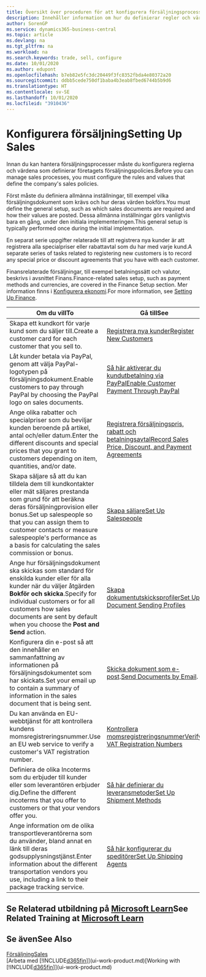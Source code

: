 ```yaml
---
title: Översikt över proceduren för att konfigurera försäljningsprocesser | Microsoft Docs
description: Innehåller information om hur du definierar regler och värden för att definiera dina försäljningspolicyer och -processer.
author: SorenGP
ms.service: dynamics365-business-central
ms.topic: article
ms.devlang: na
ms.tgt_pltfrm: na
ms.workload: na
ms.search.keywords: trade, sell, configure
ms.date: 10/01/2020
ms.author: edupont
ms.openlocfilehash: b7eb82e5fc3dc20449f3fc8352fbda4e80372a20
ms.sourcegitcommit: ddbb5cede750df1baba4b3eab8fbed6744b5b9d6
ms.translationtype: HT
ms.contentlocale: sv-SE
ms.lasthandoff: 10/01/2020
ms.locfileid: "3910436"
---
```

# <a name="setting-up-sales"></a><span data-ttu-id="4e5aa-103">Konfigurera försäljning</span><span class="sxs-lookup"><span data-stu-id="4e5aa-103">Setting Up Sales</span></span>
<span data-ttu-id="4e5aa-104">Innan du kan hantera försäljningsprocesser måste du konfigurera reglerna och värdena som definierar företagets försäljningspolicies.</span><span class="sxs-lookup"><span data-stu-id="4e5aa-104">Before you can manage sales processes, you must configure the rules and values that define the company's sales policies.</span></span>

<span data-ttu-id="4e5aa-105">Först måste du definiera allmänna inställningar, till exempel vilka försäljningsdokument som krävs och hur deras värden bokförs.</span><span class="sxs-lookup"><span data-stu-id="4e5aa-105">You must define the general setup, such as which sales documents are required and how their values are posted.</span></span> <span data-ttu-id="4e5aa-106">Dessa allmänna inställningar görs vanligtvis bara en gång, under den initiala implementeringen.</span><span class="sxs-lookup"><span data-stu-id="4e5aa-106">This general setup is typically performed once during the initial implementation.</span></span>

<span data-ttu-id="4e5aa-107">En separat serie uppgifter relaterade till att registrera nya kunder är att registrera alla specialpriser eller rabattavtal som du har med varje kund.</span><span class="sxs-lookup"><span data-stu-id="4e5aa-107">A separate series of tasks related to registering new customers is to record any special price or discount agreements that you have with each customer.</span></span>

<span data-ttu-id="4e5aa-108">Finansrelaterade försäljningar, till exempel betalningssätt och valutor, beskrivs i avsnittet Finans.</span><span class="sxs-lookup"><span data-stu-id="4e5aa-108">Finance-related sales setup, such as payment methods and currencies, are covered in the Finance Setup section.</span></span> <span data-ttu-id="4e5aa-109">Mer information finns i [Konfigurera ekonomi](finance-setup-finance.md).</span><span class="sxs-lookup"><span data-stu-id="4e5aa-109">For more information, see [Setting Up Finance](finance-setup-finance.md).</span></span>

| <span data-ttu-id="4e5aa-110">Om du vill</span><span class="sxs-lookup"><span data-stu-id="4e5aa-110">To</span></span> | <span data-ttu-id="4e5aa-111">Gå till</span><span class="sxs-lookup"><span data-stu-id="4e5aa-111">See</span></span> |
| --- | --- |
| <span data-ttu-id="4e5aa-112">Skapa ett kundkort för varje kund som du säljer till.</span><span class="sxs-lookup"><span data-stu-id="4e5aa-112">Create a customer card for each customer that you sell to.</span></span> |[<span data-ttu-id="4e5aa-113">Registrera nya kunder</span><span class="sxs-lookup"><span data-stu-id="4e5aa-113">Register New Customers</span></span>](sales-how-register-new-customers.md) |
| <span data-ttu-id="4e5aa-114">Låt kunder betala via PayPal, genom att välja PayPal-logotypen på försäljningsdokument.</span><span class="sxs-lookup"><span data-stu-id="4e5aa-114">Enable customers to pay through PayPal by choosing the PayPal logo on sales documents.</span></span> |[<span data-ttu-id="4e5aa-115">Så här aktiverar du kundutbetalning via PayPal</span><span class="sxs-lookup"><span data-stu-id="4e5aa-115">Enable Customer Payment Through PayPal</span></span>](sales-how-enable-payment-service-extensions.md) |
| <span data-ttu-id="4e5aa-116">Ange olika rabatter och specialpriser som du beviljar kunden beroende på artikel, antal och/eller datum.</span><span class="sxs-lookup"><span data-stu-id="4e5aa-116">Enter the different discounts and special prices that you grant to customers depending on item, quantities, and/or date.</span></span> |[<span data-ttu-id="4e5aa-117">Registrera försäljningspris, rabatt och betalningsavtal</span><span class="sxs-lookup"><span data-stu-id="4e5aa-117">Record Sales Price, Discount, and Payment Agreements</span></span>](sales-how-record-sales-price-discount-payment-agreements.md) |
| <span data-ttu-id="4e5aa-118">Skapa säljare så att du kan tilldela dem till kundkontakter eller mät säljares prestanda som grund för att beräkna deras försäljningprovision eller bonus.</span><span class="sxs-lookup"><span data-stu-id="4e5aa-118">Set up salespeople so that you can assign them to customer contacts or measure salespeople's performance as a basis for calculating the sales commission or bonus.</span></span> |[<span data-ttu-id="4e5aa-119">Skapa säljare</span><span class="sxs-lookup"><span data-stu-id="4e5aa-119">Set Up Salespeople</span></span>](sales-how-setup-salespeople.md) |
| <span data-ttu-id="4e5aa-120">Ange hur försäljningsdokument ska skickas som standard för enskilda kunder eller för alla kunder när du väljer åtgärden **Bokför och skicka**.</span><span class="sxs-lookup"><span data-stu-id="4e5aa-120">Specify for individual customers or for all customers how sales documents are sent by default when you choose the **Post and Send** action.</span></span> |[<span data-ttu-id="4e5aa-121">Skapa dokumentutskicksprofiler</span><span class="sxs-lookup"><span data-stu-id="4e5aa-121">Set Up Document Sending Profiles</span></span>](sales-how-setup-document-send-profiles.md) |
| <span data-ttu-id="4e5aa-122">Konfigurera din e-post så att den innehåller en sammanfattning av informationen på försäljningsdokumentet som har skickats.</span><span class="sxs-lookup"><span data-stu-id="4e5aa-122">Set your email up to contain a summary of information in the sales document that is being sent.</span></span> |<span data-ttu-id="4e5aa-123">[Skicka dokument som e-post](ui-how-send-documents-email.md).</span><span class="sxs-lookup"><span data-stu-id="4e5aa-123">[Send Documents by Email](ui-how-send-documents-email.md).</span></span> |
|<span data-ttu-id="4e5aa-124">Du kan använda en EU-webbtjänst för att kontrollera kundens momsregistreringsnummer.</span><span class="sxs-lookup"><span data-stu-id="4e5aa-124">Use an EU web service to verify a customer's VAT registration number.</span></span>|[<span data-ttu-id="4e5aa-125">Kontrollera momsregistreringsnummer</span><span class="sxs-lookup"><span data-stu-id="4e5aa-125">Verify VAT Registration Numbers</span></span>](finance-setup-vat.md)|
|<span data-ttu-id="4e5aa-126">Definiera de olika Incoterms som du erbjuder till kunder eller som leverantören erbjuder dig.</span><span class="sxs-lookup"><span data-stu-id="4e5aa-126">Define the different incoterms that you offer to customers or that your vendors offer you.</span></span>|[<span data-ttu-id="4e5aa-127">Så här definierar du leveransmetoder</span><span class="sxs-lookup"><span data-stu-id="4e5aa-127">Set Up Shipment Methods</span></span>](sales-how-set-up-shipment-methods.md)|
|<span data-ttu-id="4e5aa-128">Ange information om de olika transportleverantörerna som du använder, bland annat en länk till deras godsupplysningstjänst.</span><span class="sxs-lookup"><span data-stu-id="4e5aa-128">Enter information about the different transportation vendors you use, including a link to their package tracking service.</span></span>|[<span data-ttu-id="4e5aa-129">Så här konfigurerar du speditörer</span><span class="sxs-lookup"><span data-stu-id="4e5aa-129">Set Up Shipping Agents</span></span>](sales-how-to-set-up-shipping-agents.md)|

## <a name="see-related-training-at-microsoft-learn"></a><span data-ttu-id="4e5aa-130">Se Relaterad utbildning på [Microsoft Learn](/learn/paths/trade-get-started-dynamics-365-business-central/)</span><span class="sxs-lookup"><span data-stu-id="4e5aa-130">See Related Training at [Microsoft Learn](/learn/paths/trade-get-started-dynamics-365-business-central/)</span></span>

## <a name="see-also"></a><span data-ttu-id="4e5aa-131">Se även</span><span class="sxs-lookup"><span data-stu-id="4e5aa-131">See Also</span></span>
[<span data-ttu-id="4e5aa-132">Försäljning</span><span class="sxs-lookup"><span data-stu-id="4e5aa-132">Sales</span></span>](sales-manage-sales.md)  
<span data-ttu-id="4e5aa-133">[Arbeta med [!INCLUDE[d365fin](includes/d365fin_md.md)]](ui-work-product.md)</span><span class="sxs-lookup"><span data-stu-id="4e5aa-133">[Working with [!INCLUDE[d365fin](includes/d365fin_md.md)]](ui-work-product.md)</span></span>
